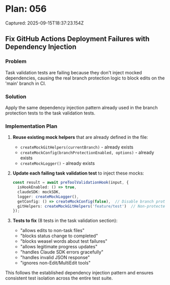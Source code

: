 # Plan: 056

Captured: 2025-09-15T18:37:23.154Z

## Fix GitHub Actions Deployment Failures with Dependency Injection

### Problem
Task validation tests are failing because they don't inject mocked dependencies, causing the real branch protection logic to block edits on the 'main' branch in CI.

### Solution
Apply the same dependency injection pattern already used in the branch protection tests to the task validation tests.

### Implementation Plan

1. **Reuse existing mock helpers** that are already defined in the file:
   - `createMockGitHelpers(currentBranch)` - already exists
   - `createMockConfig(branchProtectionEnabled, options)` - already exists
   - `createMockLogger()` - already exists

2. **Update each failing task validation test** to inject these mocks:
   ```typescript
   const result = await preToolValidationHook(input, {
     isHookEnabled: () => true,
     claudeSDK: mockSDK,
     logger: createMockLogger(),
     getConfig: () => createMockConfig(false),  // Disable branch protection
     gitHelpers: createMockGitHelpers('feature/test')  // Non-protected branch
   });
   ```

3. **Tests to fix** (8 tests in the task validation section):
   - "allows edits to non-task files"
   - "blocks status change to completed"
   - "blocks weasel words about test failures"
   - "allows legitimate progress updates"
   - "handles Claude SDK errors gracefully"
   - "handles invalid JSON response"
   - "ignores non-Edit/MultiEdit tools"

This follows the established dependency injection pattern and ensures consistent test isolation across the entire test suite.